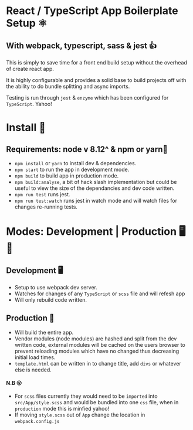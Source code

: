 # React / TypeScript App Boilerplate Setup ⚛
## With webpack, typescript, sass & jest 👍

This is simply to save time for a front end build setup without the overhead of create react app.

It is highly configurable and provides a solid base to build projects off with the ability to do bundle splitting and async imports.

Testing is run through `jest` & `enzyme` which has been configured for `TypeScript`. Yahoo!

# Install 💾
## Requirements: node v 8.12^ & npm  or yarn🚩
- `npm install` or `yarn` to install dev & dependencies.
- `npm start` to run the app in development mode.
- `npm build` to build app in production mode.
- `npm build:analyse`, a bit of hack slash implementation but 
could be useful to view the size of the dependancies and dev code written. 
- `npm run test` runs jest.
- `npm run test:watch` runs jest in watch mode and will watch files for changes re-running tests.

# Modes: Development | Production 🖥 🎪
## Development 🖥
- Setup to use webpack dev server.
- Watches for changes of any `TypeScript` or `scss` file and will refesh app
- Will only rebuild code written.

## Production 🎪
- Will build the entire app.
- Vendor modules (node modules) are hashed and split from the dev written code, external modules will be cached on the users browser to prevent reloading modules which have no changed thus decreasing initial load times.
- `template.html` can be written in to change title, add `divs` or whatever else is needed.

#### N.B 😮
- For `scss` files currently they would need to be `imported` into `src/App/style.scss` and would be bundled into one `css` file, when in `production` mode this is minfied yahoo!
- If moving `style.scss` out of `App` change the location in `webpack.config.js`

